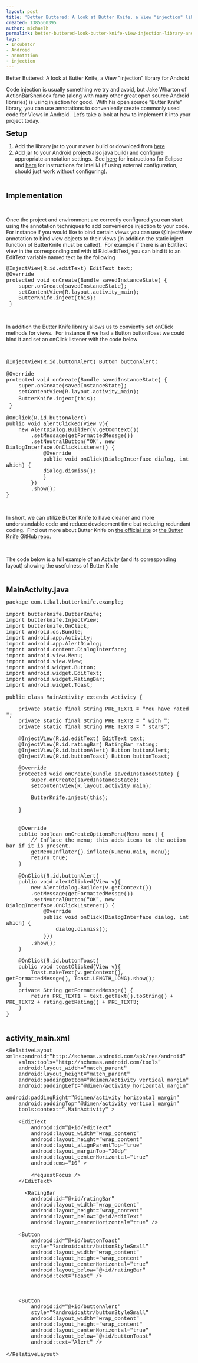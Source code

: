 ```yaml
---
layout: post
title: 'Better Buttered: A look at Butter Knife, a View "injection" library for Android'
created: 1385560395
author: michaelh
permalink: better-buttered-look-butter-knife-view-injection-library-android
tags:
- Incubator
- Android
- annotation
- injection
---
```

<p>Better Buttered: A look at Butter Knife, a View &quot;injection&quot; library for Android</p>

<p>Code injection is usually something we try and avoid, but Jake Wharton of ActionBarSherlock fame (along with many other great open source Android libraries) is using injection for good.&nbsp; With his open source &ldquo;Butter Knife&rdquo; library, you can use annotations to conveniently create commonly used code for Views in Android.&nbsp; Let&rsquo;s take a look at how to implement it into your project today.</p>

<p><span style="font-size:20px;"><strong>Setup</strong></span></p>

<ol>
	<li>Add the library jar to your maven build or download from <a href="http://repository.sonatype.org/service/local/artifact/maven/redirect?r=central-proxy&amp;g=com.jakewharton&amp;a=butterknife&amp;v=LATEST">here</a></li>
	<li>Add jar to your Android project(also java build) and configure appropriate annotation settings.&nbsp; See <a href="http://jakewharton.github.io/butterknife/ide-eclipse.html">here</a> for instructions for Eclipse and <a href="http://jakewharton.github.io/butterknife/ide-idea.html">here</a> for instructions for IntelliJ (if using external configuration, should just work without configuring).</li>
</ol>

<p>&nbsp;</p>

<p><span style="font-size:20px;"><strong>Implementation</strong></span></p>

<p>&nbsp;</p>

<p>Once the project and environment are correctly configured you can start using the annotation techniques to add convenience injection to your code.&nbsp; For instance if you would like to bind certain views you can use @InjectView annotation to bind view objects to their views (in addition the static inject function of ButterKnife must be called).&nbsp; For example if there is an EditText view in the corresponding xml with id R.id.editText, you can bind it to an EditText variable named text by the following</p>

<div><span style="font-family:courier new,courier,monospace;">@InjectView(R.id.editText) EditText text;</span></div>

<div><span style="font-family:courier new,courier,monospace;">@Override</span></div>

<div><span style="font-family:courier new,courier,monospace;">protected void onCreate(Bundle savedInstanceState) {</span></div>

<div><span style="font-family:courier new,courier,monospace;">&nbsp; &nbsp; super.onCreate(savedInstanceState);</span></div>

<div><span style="font-family:courier new,courier,monospace;">&nbsp; &nbsp; setContentView(R.layout.activity_main);</span></div>

<div><span style="font-family:courier new,courier,monospace;">&nbsp; &nbsp; ButterKnife.inject(this);</span></div>

<div><span style="font-family:courier new,courier,monospace;">&nbsp;}</span></div>

<p>&nbsp;</p>

<p>In addition the Butter Knife library allows us to conviently set onClick methods for views.&nbsp; For instance if we had a Button buttonToast we could bind it and set an onClick listener with the code below</p>

<p>&nbsp;</p>

<div><span style="font-family:courier new,courier,monospace;">@InjectView(R.id.buttonAlert) Button buttonAlert;</span></div>

<div>&nbsp;</div>

<div><span style="font-family:courier new,courier,monospace;">@Override</span></div>

<div><span style="font-family:courier new,courier,monospace;">protected void onCreate(Bundle savedInstanceState) {</span></div>

<div><span style="font-family:courier new,courier,monospace;">&nbsp; &nbsp; super.onCreate(savedInstanceState);</span></div>

<div><span style="font-family:courier new,courier,monospace;">&nbsp; &nbsp; setContentView(R.layout.activity_main);</span></div>

<div><span style="font-family:courier new,courier,monospace;">&nbsp; &nbsp;&nbsp;</span><span style="font-family: 'courier new', courier, monospace; line-height: 1.6em;">ButterKnife.inject(this);</span></div>

<div><span style="font-family:courier new,courier,monospace;">&nbsp;}</span></div>

<div>&nbsp;</div>

<div><span style="font-family:courier new,courier,monospace;">@OnClick(R.id.buttonAlert)</span></div>

<div><span style="font-family:courier new,courier,monospace;">public void alertClicked(View v){</span></div>

<div><span style="font-family:courier new,courier,monospace;">&nbsp; &nbsp; new AlertDialog.Builder(v.getContext())</span></div>

<div><span style="font-family:courier new,courier,monospace;">&nbsp; &nbsp; &nbsp; &nbsp; .setMessage(getFormattedMessge())</span></div>

<div><span style="font-family:courier new,courier,monospace;">&nbsp; &nbsp; &nbsp; &nbsp; .setNeutralButton(&quot;OK&quot;, new DialogInterface.OnClickListener() {</span></div>

<div><span style="font-family:courier new,courier,monospace;">&nbsp; &nbsp; &nbsp; &nbsp; &nbsp; &nbsp; @Override</span></div>

<div><span style="font-family:courier new,courier,monospace;">&nbsp; &nbsp; &nbsp; &nbsp; &nbsp; &nbsp; public void onClick(DialogInterface dialog, int which) {</span></div>

<div><span style="font-family:courier new,courier,monospace;">&nbsp; &nbsp; &nbsp; &nbsp; &nbsp; &nbsp; dialog.dismiss();</span></div>

<div><span style="font-family:courier new,courier,monospace;">&nbsp; &nbsp; &nbsp; &nbsp; &nbsp; &nbsp;&nbsp;}</span></div>

<div><span style="font-family:courier new,courier,monospace;">&nbsp; &nbsp; &nbsp; &nbsp; })</span></div>

<div><span style="font-family:courier new,courier,monospace;">&nbsp; &nbsp; &nbsp; &nbsp; .show();</span></div>

<div><span style="font-family:courier new,courier,monospace;">}</span></div>

<p>&nbsp;</p>

<p>In short, we can utilize Butter Knife to have cleaner and more understandable code and reduce development time but reducing redundant coding. &nbsp;Find out more about Butter Knife on <a href="http://jakewharton.github.io/butterknife/index.html">the official site</a>&nbsp;or <a href="https://github.com/JakeWharton/butterknife">the Butter Knife GitHub repo</a>.</p>

<p>&nbsp;</p>

<p>The code below is a full example of an Activity (and its corresponding layout) showing the usefulness of Butter Knife</p>

<p>&nbsp;</p>

<p><span style="font-size:20px;"><strong>MainActivity.java</strong></span></p>

<div><span style="font-family:courier new,courier,monospace;">package com.tikal.butterknife.example;</span></div>

<div>&nbsp;</div>

<div><span style="font-family:courier new,courier,monospace;">import butterknife.ButterKnife;</span></div>

<div><span style="font-family:courier new,courier,monospace;">import butterknife.InjectView;</span></div>

<div><span style="font-family:courier new,courier,monospace;">import butterknife.OnClick;</span></div>

<div><span style="font-family:courier new,courier,monospace;">import android.os.Bundle;</span></div>

<div><span style="font-family:courier new,courier,monospace;">import android.app.Activity;</span></div>

<div><span style="font-family:courier new,courier,monospace;">import android.app.AlertDialog;</span></div>

<div><span style="font-family:courier new,courier,monospace;">import android.content.DialogInterface;</span></div>

<div><span style="font-family:courier new,courier,monospace;">import android.view.Menu;</span></div>

<div><span style="font-family:courier new,courier,monospace;">import android.view.View;</span></div>

<div><span style="font-family:courier new,courier,monospace;">import android.widget.Button;</span></div>

<div><span style="font-family:courier new,courier,monospace;">import android.widget.EditText;</span></div>

<div><span style="font-family:courier new,courier,monospace;">import android.widget.RatingBar;</span></div>

<div><span style="font-family:courier new,courier,monospace;">import android.widget.Toast;</span></div>

<div>&nbsp;</div>

<div><span style="font-family:courier new,courier,monospace;">public class MainActivity extends Activity {</span></div>

<div><span style="font-family:courier new,courier,monospace;">&nbsp;&nbsp;&nbsp;&nbsp;&nbsp;&nbsp;&nbsp;&nbsp;&nbsp;&nbsp;&nbsp;&nbsp;&nbsp;&nbsp;&nbsp;</span></div>

<div><span style="font-family:courier new,courier,monospace;">&nbsp; &nbsp; private static final String PRE_TEXT1 = &quot;You have rated &quot;;</span></div>

<div><span style="font-family:courier new,courier,monospace;">&nbsp; &nbsp; private static final String PRE_TEXT2 = &quot; with &quot;;</span></div>

<div><span style="font-family:courier new,courier,monospace;">&nbsp; &nbsp; private static final String PRE_TEXT3 = &quot; stars&quot;;</span></div>

<div><span style="font-family:courier new,courier,monospace;">&nbsp;&nbsp;&nbsp;&nbsp;&nbsp;&nbsp;&nbsp;&nbsp;&nbsp;&nbsp;&nbsp;&nbsp;&nbsp;&nbsp;&nbsp;</span></div>

<div><span style="font-family:courier new,courier,monospace;">&nbsp; &nbsp; @InjectView(R.id.editText) EditText text;</span></div>

<div><span style="font-family:courier new,courier,monospace;">&nbsp; &nbsp; @InjectView(R.id.ratingBar) RatingBar rating;</span></div>

<div><span style="font-family:courier new,courier,monospace;">&nbsp; &nbsp; @InjectView(R.id.buttonAlert) Button buttonAlert;</span></div>

<div><span style="font-family:courier new,courier,monospace;">&nbsp; &nbsp; @InjectView(R.id.buttonToast) Button buttonToast;</span></div>

<div><span style="font-family:courier new,courier,monospace;">&nbsp;&nbsp;&nbsp;&nbsp;&nbsp;&nbsp;&nbsp;&nbsp;&nbsp;&nbsp;&nbsp;&nbsp;&nbsp;&nbsp;&nbsp;</span></div>

<div><span style="font-family:courier new,courier,monospace;">&nbsp; &nbsp; @Override</span></div>

<div><span style="font-family:courier new,courier,monospace;">&nbsp; &nbsp; protected void onCreate(Bundle savedInstanceState) {</span></div>

<div><span style="font-family:courier new,courier,monospace;">&nbsp;&nbsp;&nbsp;&nbsp;&nbsp;&nbsp;&nbsp; super.onCreate(savedInstanceState);</span></div>

<div><span style="font-family:courier new,courier,monospace;">&nbsp;&nbsp;&nbsp;&nbsp;&nbsp;&nbsp;&nbsp; setContentView(R.layout.activity_main);</span></div>

<div><span style="font-family:courier new,courier,monospace;">&nbsp;&nbsp;&nbsp;&nbsp;&nbsp;&nbsp;&nbsp;</span></div>

<div><span style="font-family:courier new,courier,monospace;">&nbsp;&nbsp;&nbsp;&nbsp;&nbsp;&nbsp;&nbsp; ButterKnife.inject(this);</span></div>

<div>&nbsp;</div>

<div><span style="font-family:courier new,courier,monospace;">&nbsp;&nbsp;&nbsp; }</span></div>

<div>&nbsp;</div>

<div>&nbsp;</div>

<div><span style="font-family:courier new,courier,monospace;">&nbsp;&nbsp;&nbsp; @Override</span></div>

<div><span style="font-family:courier new,courier,monospace;">&nbsp;&nbsp;&nbsp; public boolean onCreateOptionsMenu(Menu menu) {</span></div>

<div><span style="font-family:courier new,courier,monospace;">&nbsp;&nbsp;&nbsp;&nbsp;&nbsp;&nbsp;&nbsp; // Inflate the menu; this adds items to the action bar if it is present.</span></div>

<div><span style="font-family:courier new,courier,monospace;">&nbsp;&nbsp;&nbsp;&nbsp;&nbsp;&nbsp;&nbsp; getMenuInflater().inflate(R.menu.main, menu);</span></div>

<div><span style="font-family:courier new,courier,monospace;">&nbsp;&nbsp;&nbsp;&nbsp;&nbsp;&nbsp;&nbsp; return true;</span></div>

<div><span style="font-family:courier new,courier,monospace;">&nbsp;&nbsp;&nbsp; }</span></div>

<div>&nbsp;</div>

<div><span style="font-family:courier new,courier,monospace;">&nbsp;&nbsp;&nbsp; @OnClick(R.id.buttonAlert)</span></div>

<div><span style="font-family:courier new,courier,monospace;">&nbsp;&nbsp;&nbsp; public void alertClicked(View v){</span></div>

<div><span style="font-family:courier new,courier,monospace;">&nbsp; &nbsp; &nbsp; &nbsp;&nbsp;new AlertDialog.Builder(v.getContext())</span></div>

<div><span style="font-family:courier new,courier,monospace;">&nbsp; &nbsp; &nbsp; &nbsp; .setMessage(getFormattedMessge())</span></div>

<div><span style="font-family:courier new,courier,monospace;">&nbsp; &nbsp; &nbsp; &nbsp; .setNeutralButton(&quot;OK&quot;, new DialogInterface.OnClickListener() {</span></div>

<div><span style="font-family:courier new,courier,monospace;">&nbsp; &nbsp; &nbsp; &nbsp; &nbsp; &nbsp; @Override</span></div>

<div><span style="font-family:courier new,courier,monospace;">&nbsp; &nbsp; &nbsp; &nbsp; &nbsp; &nbsp; public void onClick(DialogInterface dialog, int which) {</span></div>

<div><span style="font-family:courier new,courier,monospace;">&nbsp; &nbsp; &nbsp; &nbsp; &nbsp; &nbsp; &nbsp; &nbsp; dialog.dismiss();</span></div>

<div><span style="font-family:courier new,courier,monospace;">&nbsp; &nbsp; &nbsp; &nbsp; &nbsp; &nbsp; }</span><span style="font-family: 'courier new', courier, monospace; line-height: 1.6em;">})</span></div>

<div><span style="font-family:courier new,courier,monospace;">&nbsp; &nbsp; &nbsp; &nbsp; .show();</span></div>

<div><span style="font-family:courier new,courier,monospace;">&nbsp;&nbsp;&nbsp; }</span></div>

<div><span style="font-family:courier new,courier,monospace;">&nbsp;&nbsp;&nbsp;</span></div>

<div><span style="font-family:courier new,courier,monospace;">&nbsp;&nbsp;&nbsp; @OnClick(R.id.buttonToast)</span></div>

<div><span style="font-family:courier new,courier,monospace;">&nbsp;&nbsp;&nbsp; public void toastClicked(View v){</span></div>

<div><span style="font-family:courier new,courier,monospace;">&nbsp; &nbsp; &nbsp; &nbsp;&nbsp;Toast.makeText(v.getContext(), getFormattedMessge(), Toast.LENGTH_LONG).show();</span></div>

<div><span style="font-family:courier new,courier,monospace;">&nbsp;&nbsp;&nbsp; }</span></div>

<div><span style="font-family:courier new,courier,monospace;">&nbsp; &nbsp; private String getFormattedMessge() {</span></div>

<div><span style="font-family:courier new,courier,monospace;">&nbsp; &nbsp; &nbsp; &nbsp; return PRE_TEXT1 + text.getText().toString() + PRE_TEXT2 + rating.getRating() + PRE_TEXT3;</span></div>

<div><span style="font-family:courier new,courier,monospace;">&nbsp; &nbsp; }&nbsp;&nbsp;&nbsp;</span></div>

<div><span style="font-family:courier new,courier,monospace;">}</span></div>

<p>&nbsp;</p>

<p><span style="font-size:20px;"><strong>activity_main.xml</strong></span></p>

<div><span style="font-family:courier new,courier,monospace;">&lt;RelativeLayout xmlns:android=&quot;http://schemas.android.com/apk/res/android&quot;</span></div>

<div><span style="font-family:courier new,courier,monospace;">&nbsp;&nbsp;&nbsp; xmlns:tools=&quot;http://schemas.android.com/tools&quot;</span></div>

<div><span style="font-family:courier new,courier,monospace;">&nbsp;&nbsp;&nbsp; android:layout_width=&quot;match_parent&quot;</span></div>

<div><span style="font-family:courier new,courier,monospace;">&nbsp;&nbsp;&nbsp; android:layout_height=&quot;match_parent&quot;</span></div>

<div><span style="font-family:courier new,courier,monospace;">&nbsp;&nbsp;&nbsp; android:paddingBottom=&quot;@dimen/activity_vertical_margin&quot;</span></div>

<div><span style="font-family:courier new,courier,monospace;">&nbsp;&nbsp;&nbsp; android:paddingLeft=&quot;@dimen/activity_horizontal_margin&quot;</span></div>

<div><span style="font-family:courier new,courier,monospace;">&nbsp;&nbsp;&nbsp; android:paddingRight=&quot;@dimen/activity_horizontal_margin&quot;</span></div>

<div><span style="font-family:courier new,courier,monospace;">&nbsp;&nbsp;&nbsp; android:paddingTop=&quot;@dimen/activity_vertical_margin&quot;</span></div>

<div><span style="font-family:courier new,courier,monospace;">&nbsp;&nbsp;&nbsp; tools:context=&quot;.MainActivity&quot; &gt;</span></div>

<div>&nbsp;</div>

<div><span style="font-family:courier new,courier,monospace;">&nbsp;&nbsp;&nbsp; &lt;EditText</span></div>

<div><span style="font-family:courier new,courier,monospace;">&nbsp;&nbsp;&nbsp;&nbsp;&nbsp;&nbsp;&nbsp; android:id=&quot;@+id/editText&quot;</span></div>

<div><span style="font-family:courier new,courier,monospace;">&nbsp;&nbsp;&nbsp;&nbsp;&nbsp;&nbsp;&nbsp; android:layout_width=&quot;wrap_content&quot;</span></div>

<div><span style="font-family:courier new,courier,monospace;">&nbsp;&nbsp;&nbsp;&nbsp;&nbsp;&nbsp;&nbsp; android:layout_height=&quot;wrap_content&quot;</span></div>

<div><span style="font-family:courier new,courier,monospace;">&nbsp;&nbsp;&nbsp;&nbsp;&nbsp;&nbsp;&nbsp; android:layout_alignParentTop=&quot;true&quot;</span></div>

<div><span style="font-family:courier new,courier,monospace;">&nbsp;&nbsp;&nbsp;&nbsp;&nbsp;&nbsp;&nbsp; android:layout_marginTop=&quot;20dp&quot;</span></div>

<div><span style="font-family:courier new,courier,monospace;">&nbsp;&nbsp;&nbsp;&nbsp;&nbsp;&nbsp;&nbsp; android:layout_centerHorizontal=&quot;true&quot;</span></div>

<div><span style="font-family:courier new,courier,monospace;">&nbsp;&nbsp;&nbsp;&nbsp;&nbsp;&nbsp;&nbsp; android:ems=&quot;10&quot; &gt;</span></div>

<div>&nbsp;</div>

<div><span style="font-family:courier new,courier,monospace;">&nbsp;&nbsp;&nbsp;&nbsp;&nbsp;&nbsp;&nbsp; &lt;requestFocus /&gt;</span></div>

<div><span style="font-family:courier new,courier,monospace;">&nbsp;&nbsp;&nbsp; &lt;/EditText&gt;</span></div>

<div><span style="font-family:courier new,courier,monospace;">&nbsp;&nbsp;&nbsp;</span></div>

<div><span style="font-family:courier new,courier,monospace;">&nbsp;&nbsp;&nbsp;&nbsp;&nbsp; &lt;RatingBar</span></div>

<div><span style="font-family:courier new,courier,monospace;">&nbsp;&nbsp;&nbsp;&nbsp;&nbsp;&nbsp;&nbsp; android:id=&quot;@+id/ratingBar&quot;</span></div>

<div><span style="font-family:courier new,courier,monospace;">&nbsp;&nbsp;&nbsp;&nbsp;&nbsp;&nbsp;&nbsp; android:layout_width=&quot;wrap_content&quot;</span></div>

<div><span style="font-family:courier new,courier,monospace;">&nbsp;&nbsp;&nbsp;&nbsp;&nbsp;&nbsp;&nbsp; android:layout_height=&quot;wrap_content&quot;</span></div>

<div><span style="font-family:courier new,courier,monospace;">&nbsp;&nbsp;&nbsp;&nbsp;&nbsp;&nbsp;&nbsp; android:layout_below=&quot;@+id/editText&quot;</span></div>

<div><span style="font-family:courier new,courier,monospace;">&nbsp;&nbsp;&nbsp;&nbsp;&nbsp;&nbsp;&nbsp; android:layout_centerHorizontal=&quot;true&quot; /&gt;</span></div>

<div>&nbsp;</div>

<div><span style="font-family:courier new,courier,monospace;">&nbsp;&nbsp;&nbsp; &lt;Button</span></div>

<div><span style="font-family:courier new,courier,monospace;">&nbsp;&nbsp;&nbsp;&nbsp;&nbsp;&nbsp;&nbsp; android:id=&quot;@+id/buttonToast&quot;</span></div>

<div><span style="font-family:courier new,courier,monospace;">&nbsp;&nbsp;&nbsp;&nbsp;&nbsp;&nbsp;&nbsp; style=&quot;?android:attr/buttonStyleSmall&quot;</span></div>

<div><span style="font-family:courier new,courier,monospace;">&nbsp;&nbsp;&nbsp;&nbsp;&nbsp;&nbsp;&nbsp; android:layout_width=&quot;wrap_content&quot;</span></div>

<div><span style="font-family:courier new,courier,monospace;">&nbsp;&nbsp;&nbsp;&nbsp;&nbsp;&nbsp;&nbsp; android:layout_height=&quot;wrap_content&quot;</span></div>

<div><span style="font-family:courier new,courier,monospace;">&nbsp;&nbsp;&nbsp;&nbsp;&nbsp;&nbsp;&nbsp; android:layout_centerHorizontal=&quot;true&quot;</span></div>

<div><span style="font-family:courier new,courier,monospace;">&nbsp;&nbsp;&nbsp;&nbsp;&nbsp;&nbsp;&nbsp; android:layout_below=&quot;@+id/ratingBar&quot;</span></div>

<div><span style="font-family:courier new,courier,monospace;">&nbsp;&nbsp;&nbsp;&nbsp;&nbsp;&nbsp;&nbsp; android:text=&quot;Toast&quot; /&gt;</span></div>

<div>&nbsp;</div>

<div>&nbsp;</div>

<div>&nbsp;</div>

<div><span style="font-family:courier new,courier,monospace;">&nbsp;&nbsp;&nbsp; &lt;Button</span></div>

<div><span style="font-family:courier new,courier,monospace;">&nbsp;&nbsp;&nbsp;&nbsp;&nbsp;&nbsp;&nbsp; android:id=&quot;@+id/buttonAlert&quot;</span></div>

<div><span style="font-family:courier new,courier,monospace;">&nbsp;&nbsp;&nbsp;&nbsp;&nbsp;&nbsp;&nbsp; style=&quot;?android:attr/buttonStyleSmall&quot;</span></div>

<div><span style="font-family:courier new,courier,monospace;">&nbsp;&nbsp;&nbsp;&nbsp;&nbsp;&nbsp;&nbsp; android:layout_width=&quot;wrap_content&quot;</span></div>

<div><span style="font-family:courier new,courier,monospace;">&nbsp;&nbsp;&nbsp; &nbsp;&nbsp;&nbsp;&nbsp;android:layout_height=&quot;wrap_content&quot;</span></div>

<div><span style="font-family:courier new,courier,monospace;">&nbsp;&nbsp;&nbsp;&nbsp;&nbsp;&nbsp;&nbsp; android:layout_centerHorizontal=&quot;true&quot;</span></div>

<div><span style="font-family:courier new,courier,monospace;">&nbsp;&nbsp;&nbsp;&nbsp;&nbsp;&nbsp;&nbsp; android:layout_below=&quot;@+id/buttonToast&quot;</span></div>

<div><span style="font-family:courier new,courier,monospace;">&nbsp;&nbsp;&nbsp;&nbsp;&nbsp;&nbsp;&nbsp; android:text=&quot;Alert&quot; /&gt;</span></div>

<div>&nbsp;</div>

<div><span style="font-family:courier new,courier,monospace;">&lt;/RelativeLayout&gt;</span></div>
